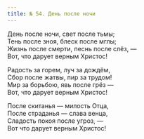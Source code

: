 ```yaml
---
title: № 54. День после ночи
---
```


День после ночи, свет после тьмы;  
Тень после зноя, блеск после мглы;  
Жизнь после смерти, песнь после слёз, —  
Вот, что дарует верным Христос!

Радость за горем, луч за дождём,  
Сбор после жатвы, пир за трудом!  
Мир за борьбою, явь после грёз —  
Вот, что дарует верным Христос!

После скитанья — милость Отца,  
После страданья — слава венца,  
Сладость покоя после угроз, —  
Вот что дарует верным Христос!
